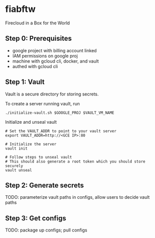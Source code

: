 # fiabftw
Firecloud in a Box for the World

## Step 0: Prerequisites

- google project with billing account linked
- IAM permissions on google proj
- machine with gcloud cli, docker, and vault
- authed with gcloud cli

## Step 1: Vault

Vault is a secure directory for storing secrets. 

To create a server running vault, run
```
./initialize-vault.sh $GOOGLE_PROJ $VAULT_VM_NAME
```

Initialize and unseal vault
```
# Set the VAULT_ADDR to point to your vault server
export VAULT_ADDR=http://<GCE IP>:80

# Initialize the server
vault init

# Follow steps to unseal vault
# This should also generate a root token which you should store securely
vault unseal
```

## Step 2: Generate secrets
TODO: parameterize vault paths in configs, allow users to decide vault paths

## Step 3: Get configs

TODO: package up configs; pull configs

